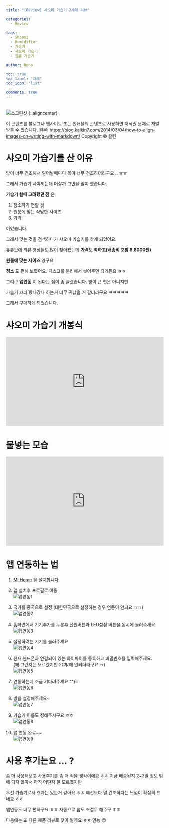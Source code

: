 ```yaml
---
title: "[Review] 샤오미 가습기 2세대 리뷰"

categories:
  - Review

tags:
  - Shaomi
  - Humidifier
  - 가습기
  - 샤오미 가습기
  - 원룸 가습기

author: Reno

toc: true
toc_label: "차례"
toc_icon: "list"

comments: true
---
```


<br>![스크린샷](/assets/images/post_image/샤오미썸네일.jpg) {:.aligncenter}

이 콘텐츠를 블로그나 웹사이트 또는 인쇄물의 콘텐츠로 사용하면 저작권 문제로 처벌 받을 수 있습니다.
원본: https://blog.kalkin7.com/2014/03/04/how-to-align-images-on-writing-with-markdown/ Copyright © 칼킨

# 샤오미 가습기를 산 이유

방이 너무 건조해서 일어날때마다 목이 너무 건조하더라구요 .. ㅠㅠ

그래서 가습기 사야되는데 머살까 고민을 많이 했습니다.

**가습기 살때 고려했던 점** 은

1. 청소하기 편할 것
2. 원룸에 맞는 적당한 사이즈
3. 가격

이었습니다.

그래서 맞는 것을 검색하다가 샤오미 가습기를 찾게 되었어요.

유튜브에 리뷰 영상들도 많이 찾아봤는데 **가격도 착하고(배송비 포함 8,8000원)**

**원룸에 맞는 사이즈** 였구요

**청소** 도 편해 보였어요. 디스크를 분리해서 씻어주면 되거든요 ㅎㅎ

그리구 **앱연동** 이 된다는 점이 좀 끌렸습니다. 방이 큰 편은 아니지만

가습기 끄러 왔다갔다 하는거 너무 귀찮을 거 같더라구요 ㅋㅋㅋㅋㅋ

그래서 구매하게 되었습니다.

# 샤오미 가습기 개봉식

<style>.embed-container { position: relative; padding-bottom: 56.25%; height: 0; overflow: hidden; max-width: 100%; } .embed-container iframe, .embed-container object, .embed-container embed { position: absolute; top: 0; left: 0; width: 100%; height: 100%; }</style><div class='embed-container'><iframe src='https://www.youtube.com/embed//hu46hXuaJmE' frameborder='0' allowfullscreen></iframe></div>

# 물넣는 모습

<style>.embed-container { position: relative; padding-bottom: 56.25%; height: 0; overflow: hidden; max-width: 100%; } .embed-container iframe, .embed-container object, .embed-container embed { position: absolute; top: 0; left: 0; width: 100%; height: 100%; }</style><div class='embed-container'><iframe src='https://www.youtube.com/embed//ebRlM7tFVrI' frameborder='0' allowfullscreen></iframe></div>

# 앱 연동하는 법

1. [Mi Home](https://play.google.com/store/apps/details?id=com.xiaomi.smarthome&hl=ko) 을 설치합니다.

2. 앱 설치후 프로필로 이동
<br>![앱연동1](/assets/images/post_image/앱연동1.jpg)

3. 국가를 중국으로 설정 (대한민국으로 설정하는 경우 연동이 안되요 ㅠㅠ)
<br>![앱연동2](/assets/images/post_image/앱연동2.jpg)

4. 홈화면에서 기기추가를 누룬후 전원버튼과 LED설정 버튼을 동시에 눌러주세요
<br>![앱연동3](/assets/images/post_image/앱연동3.jpg)

5. 설정하려는 기기를 눌러주세요
<br>![앱연동4](/assets/images/post_image/앱연동4.jpg)

6. 현재 핸드폰과 연결되어 있는 와이파이를 등록하고 비밀번호를 입력해주세요.
<br>(왜 그런지는 모르겠지만 2G밖에 안되더라구요 ㅠ)
<br>![앱연동5](/assets/images/post_image/앱연동5.jpg)

7. 연동하는데 조금 기다려주세요 ^^)~
<br>![앱연동6](/assets/images/post_image/앱연동6.jpg)

8. 방을 설정해주세요~
<br>![앱연동7](/assets/images/post_image/앱연동7.jpg)

9. 가습기 이름도 정해주시구요 ㅎㅎ
<br>![앱연동8](/assets/images/post_image/앱연동8.jpg)

10. 앱 연동 완료~~
<br>![앱연동9](/assets/images/post_image/앱연동9.jpg)

# 사용 후기는요 ... ?

좀 더 사용해보고 사용후기를 좀 더 적을 생각이에요 ㅎㅎ 지금 배송된지 2~3일 정도 밖에 되지 않아서 아직 어떤지 잘 모르겠지만

우선 가습기로서 효과는 있는거 같아요 ㅎㅎ 예전보다 덜 건조하다는 느낌이 확실히 드네요 ㅎㅎ

앱연동도 너무 편하구요 ㅎㅎ 자동으로 습도 조절두 해주구 ㅎㅎ

다음에는 또 다른 제품 리뷰로 찾아 뵐게요 ㅎㅎ 안뇽 :kissing_smiling_eyes:

